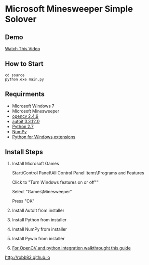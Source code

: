 # Microsoft Minesweeper Simple Solover #

## Demo ##

[Watch This Video](http://robb83.github.io/#solover-minesweeper)

## How to Start ##

    cd source
    python.exe main.py

## Requirments ##
* Microsoft Windows 7
* Microsoft Minesweeper
* [opencv 2.4.9](http://opencv.org/)
* [autoit 3.3.12.0](http://www.autoitscript.com/site/autoit/)
* [Python 2.7](https://www.python.org/)
* [NumPy](http://www.numpy.org/)
* [Python for Windows extensions](https://www.python.org/download/windows)

## Install Steps ##

1. Install Microsoft Games

    Start\Control Panel\All Control Panel Items\Programs and Features

    Click to "Turn Windows features on or off""

    Select "Games\Minesweeper"

    Press "OK"

2. Install AutoIt from installer

3. Install Python from installer

4. Install NumPy from installer

5. Install Pywin from installer

6. [For OpenCV and python integration walkthrought this guide](http://docs.opencv.org/trunk/doc/py_tutorials/py_setup/py_setup_in_windows/py_setup_in_windows.html)

<http://robb83.github.io>